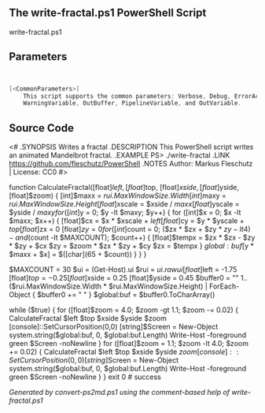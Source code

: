 ## The write-fractal.ps1 PowerShell Script

write-fractal.ps1 


## Parameters
```powershell


[<CommonParameters>]
    This script supports the common parameters: Verbose, Debug, ErrorAction, ErrorVariable, WarningAction, 
    WarningVariable, OutBuffer, PipelineVariable, and OutVariable.
```

## Source Code
<#
.SYNOPSIS
        Writes a fractal
.DESCRIPTION
        This PowerShell script writes an animated Mandelbrot fractal.
.EXAMPLE
        PS> ./write-fractal
.LINK
        https://github.com/fleschutz/PowerShell
.NOTES
        Author: Markus Fleschutz | License: CC0
#>

function CalculateFractal([float]$left, [float]$top, [float]$xside, [float]$yside, [float]$zoom) { 
	[int]$maxx = $rui.MaxWindowSize.Width
	[int]$maxy = $rui.MaxWindowSize.Height
	[float]$xscale = $xside / $maxx 
	[float]$yscale = $yside / $maxy 
	for ([int]$y = 0; $y -lt $maxy; $y++) { 
		for ([int]$x = 0; $x -lt $maxx; $x++) { 
			[float]$cx = $x * $xscale + $left
			[float]$cy = $y * $yscale + $top
			[float]$zx = 0
			[float]$zy = 0
			for ([int]$count = 0; ($zx * $zx + $zy * $zy -lt 4) -and ($count -lt $MAXCOUNT); $count++) { 
				[float]$tempx = $zx * $zx - $zy * $zy + $cx
				$zy = $zoom * $zx * $zy + $cy
				$zx = $tempx
			} 
			$global:buf[$y * $maxx + $x] = $([char](65 + $count))
		} 
	}
}

$MAXCOUNT = 30 
$ui = (Get-Host).ui
$rui = $ui.rawui
[float]$left = -1.75 
[float]$top = -0.25 
[float]$xside = 0.25 
[float]$yside = 0.45 
$buffer0 = ""
1..($rui.MaxWindowSize.Width * $rui.MaxWindowSize.Height) | ForEach-Object { $buffer0 += " " }
$global:buf = $buffer0.ToCharArray()

while ($true) {
	for ([float]$zoom = 4.0; $zoom -gt 1.1; $zoom -= 0.02) {
		CalculateFractal $left $top $xside $yside $zoom
		[console]::SetCursorPosition(0,0)
		[string]$Screen = New-Object system.string($global:buf, 0, $global:buf.Length)
		Write-Host -foreground green $Screen -noNewline
	}
	for ([float]$zoom = 1.1; $zoom -lt 4.0; $zoom += 0.02) {
		CalculateFractal $left $top $xside $yside $zoom
		[console]::SetCursorPosition(0,0)
		[string]$Screen = New-Object system.string($global:buf, 0, $global:buf.Length)
		Write-Host -foreground green $Screen -noNewline
	}
}
exit 0 # success

*Generated by convert-ps2md.ps1 using the comment-based help of write-fractal.ps1*
